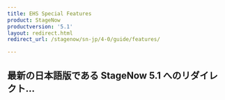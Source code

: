 ```yaml
---
title: EHS Special Features
product: StageNow
productversion: '5.1'
layout: redirect.html
redirect_url: /stagenow/sn-jp/4-0/guide/features/

---
```


## 最新の日本語版である StageNow 5.1 へのリダイレクト...










